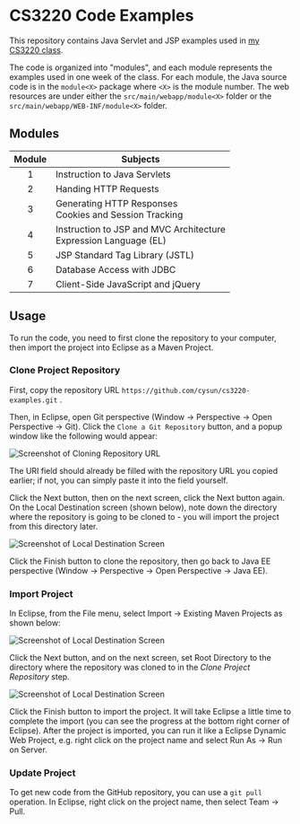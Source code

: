 # CS3220 Code Examples

This repository contains Java Servlet and JSP examples used in [my CS3220 class](https://cysun.org/).

The code is organized into "modules", and each module represents the examples used in one week of the class.
For each module, the Java source code is in the `module<X>` package where `<X>` is the module number.
The web resources are under either the `src/main/webapp/module<X>` folder or the
`src/main/webapp/WEB-INF/module<X>` folder.

## Modules

| Module | Subjects |
| :----: | -------- |
| 1 | Instruction to Java Servlets |
| 2 | Handing HTTP Requests |
| 3 | Generating HTTP Responses<br>Cookies and Session Tracking |
| 4 | Instruction to JSP and MVC Architecture<br>Expression Language (EL) |
| 5 | JSP Standard Tag Library (JSTL) |
| 6 | Database Access with JDBC |
| 7 | Client-Side JavaScript and jQuery |

## Usage

To run the code, you need to first clone the repository to your computer, then
import the project into Eclipse as a Maven Project.

### Clone Project Repository

First, copy the repository URL `https://github.com/cysun/cs3220-examples.git` .

Then, in Eclipse, open Git perspective (Window -> Perspective -> Open Perspective -> Git).
Click the `Clone a Git Repository` button, and a popup window like the following
would appear:

![Screenshot of Cloning Repository URL](https://mynotes.cysun.org/files/view/1001285)

The URI field should already be filled with the repository URL you copied
earlier; if not, you can simply paste it into the field yourself.

Click the Next button, then on the next screen, click the Next button again. On
the Local Destination screen (shown below), note down the directory where the
repository is going to be cloned to - you will import the project from this
directory later.

![Screenshot of Local Destination Screen](https://mynotes.cysun.org/files/view/1001289)

Click the Finish button to clone the repository, then go back to Java EE
perspective (Window -> Perspective -> Open Perspective -> Java EE).

### Import Project

In Eclipse, from the File menu, select Import -> Existing Maven Projects as shown below:

![Screenshot of Local Destination Screen](https://mynotes.cysun.org/files/view/1001290)

Click the Next button, and on the next screen, set Root Directory to the directory
where the repository was cloned to in the *Clone Project Repository* step.

![Screenshot of Local Destination Screen](https://mynotes.cysun.org/files/view/1001287)

Click the Finish button to import the project. It will take Eclipse a little time
to complete the import (you can see the progress at the bottom right corner of
Eclipse). After the project is imported, you can run it like a Eclipse Dynamic
Web Project, e.g. right click on the project name and select Run As -> Run on Server.

### Update Project

To get new code from the GitHub repository, you can use a `git pull` operation.
In Eclipse, right click on the project name, then select Team -> Pull.
